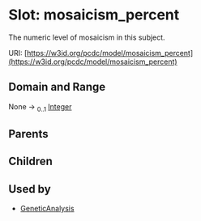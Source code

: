 
# Slot: mosaicism_percent


The numeric level of mosaicism in this subject.

URI: [https://w3id.org/pcdc/model/mosaicism_percent](https://w3id.org/pcdc/model/mosaicism_percent)


## Domain and Range

None &#8594;  <sub>0..1</sub> [Integer](types/Integer.md)

## Parents


## Children


## Used by

 * [GeneticAnalysis](GeneticAnalysis.md)
